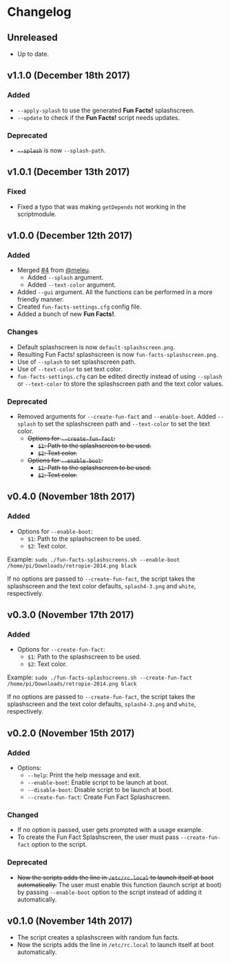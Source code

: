 # Changelog

## Unreleased

* Up to date.

## v1.1.0 (December 18th 2017)

### Added

* `--apply-splash` to use the generated **Fun Facts!** splashscreen.
* `--update` to check if the **Fun Facts!** script needs updates.

### Deprecated

* ~~`--splash`~~ is now `--splash-path`.

## v1.0.1 (December 13th 2017)

### Fixed

* Fixed a typo that was making `getDepends` not working in the scriptmodule.

## v1.0.0 (December 12th 2017)

### Added

* Merged [#4](https://github.com/hiulit/RetroPie-Fun-Facts-Splashscreens/pull/4) from [@meleu](https://github.com/meleu).
    * Added `--splash` argument.
    * Added `--text-color` argument.
* Added `--gui` argument. All the functions can be performed in a more friendly manner.
* Created `fun-facts-settings.cfg` config file.
* Added a bunch of new **Fun Facts!**.

### Changes

* Default splashscreen is now `default-splashscreen.png`.
* Resulting Fun Facts! splashscreen is now `fun-facts-splashscreen.png`.
* Use of `--splash` to set splashscreen path.
* Use of `--text-color` to set text color.
* `fun-facts-settings.cfg` can be edited directly instead of using `--splash` or `--text-color` to store the splashscreen path and the text color values.

### Deprecated

* Removed arguments for `--create-fun-fact` and `--enable-boot`. Added `--splash` to set the splashscreen path and `--text-color` to set the text color.
    * ~~Options for `--create-fun-fact`:~~
        * ~~`$1`: Path to the splashscreen to be used.~~
        * ~~`$2`: Text color.~~
    * ~~Options for `--enable-boot`:~~
        * ~~`$1`: Path to the splashscreen to be used.~~
        * ~~`$2`: Text color.~~

## v0.4.0 (November 18th 2017)

### Added

* Options for `--enable-boot`:
    * `$1`: Path to the splashscreen to be used.
    * `$2`: Text color.

Example: `sudo ./fun-facts-splashscreens.sh --enable-boot /home/pi/Downloads/retropie-2014.png black`

If no options are passed to `--create-fun-fact`, the script takes the splashscreen and the text color defaults, `splash4-3.png` and `white`, respectively.

## v0.3.0 (November 17th 2017)

### Added

* Options for `--create-fun-fact`:
    * `$1`: Path to the splashscreen to be used.
    * `$2`: Text color.

Example: `sudo ./fun-facts-splashscreens.sh --create-fun-fact /home/pi/Downloads/retropie-2014.png black`

If no options are passed to `--create-fun-fact`, the script takes the splashscreen and the text color defaults, `splash4-3.png` and `white`, respectively.

## v0.2.0 (November 15th 2017)

### Added

* Options:
    * `--help`: Print the help message and exit.
    * `--enable-boot`: Enable script to be launch at boot.
    * `--disable-boot`: Disable script to be launch at boot.
    * `--create-fun-fact`: Create Fun Fact Splashscreen.

### Changed

* If no option is passed, user gets prompted with a usage example.
* To create the Fun Fact Splashscreen, the user must pass `--create-fun-fact` option to the script.

### Deprecated

* ~~Now the scripts adds the line in `/etc/rc.local` to launch itself at boot automatically.~~ The user must enable this function (launch script at boot) by passing `--enable-boot` option to the script instead of adding it automatically.

## v0.1.0 (November 14th 2017)

* The script creates a splashscreen with random fun facts.
* Now the scripts adds the line in `/etc/rc.local` to launch itself at boot automatically.
